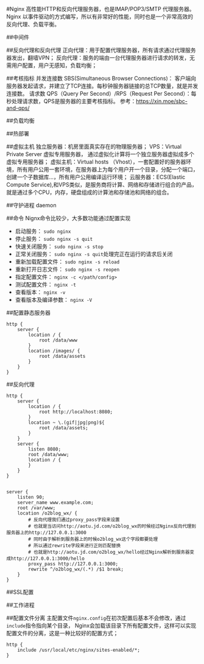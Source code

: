 #Nginx
高性能HTTP和反向代理服务器，也是IMAP/POP3/SMTP 代理服务器。
Nginx 以事件驱动的方式编写，所以有非常好的性能，同时也是一个非常高效的反向代理、负载平衡。

##中间件


##反向代理和反向代理
正向代理：用于配置代理服务器，所有请求通过代理服务器发出，翻墙VPN；
反向代理：服务的端由一台代理服务器进行请求的转发，无需用户配置，用户无感知，负载均衡；

##考核指标
并发连接数 SBS(Simultaneous Browser Connections)： 客户端向服务器发起请求，并建立了TCP连接。每秒钟服务器链接的总TCP数量，就是并发连接数。
请求数 QPS（Query Per Second）/RPS（Request Per Second）：每秒处理请求数，QPS是服务器的主要考核指标。
参考：https://xin.moe/sbc-and-qps/

##负载均衡

##热部署

##虚拟主机
独立服务器：机房里面真实存在的物理服务器；
VPS：Virtual Private Server 虚拟专用服务器， 通过虚拟化计算将一个独立服务器虚拟成多个虚拟专用服务器；
虚拟主机：Virtual  hosts （Vhost），一套配置好的服务器环境，所有用户公用一套环境，在服务器上为每个用户开一个目录，分配一个端口，创建一个子数据库...，所有用户公用编译运行环境；
云服务器：ECS(Elastic Compute Service),和VPS类似，是服务商将计算、网络和存储进行组合的产品，就是通过多个CPU，内存，硬盘组成的计算池和存储池和网络的组合。

##守护进程 daemon

##命令
Nignx命令比较少，大多数功能通过配置实现

+ 启动服务： `sudo nginx`
+ 停止服务： `sudo nginx -s quit`
+ 快速关闭服务： `sudo nginx -s stop`
+ 正常关闭服务： `sudo nginx -s quit`处理完正在运行的请求后关闭
+ 重新加载配置文件： `sudo nginx -s reload`
+ 重新打开日志文件： `sudo nginx -s reopen`
+ 指定配置文件： `nginx -c </path/config>`
+ 测试配置文件： `nginx -t`
+ 查看版本： `nginx -v`
+ 查看版本及编译参数： `nginx -V`


##配置静态服务器

    http {
        server {
            location / {
                root /data/www
            }
            location /images/ {
                root /data/assets
            }
        }
    }

##反向代理

    http {
        server {
            location / {
                root http://localhost:8080;
            }
            location ~ \.(gif|jpg|png)${
                root /data/assets;
            }
        }
        server {
            listen 8080;
            root /data/www;
            location / {
            }
        }
    }


    server {
        listen 90;
        server_name www.example.com;
        root /var/www;
        location /o2blog_wx/ {
            # 反向代理我们通过proxy_pass字段来设置
            # 也就是当访问http://aotu.jd.com/o2blog_wx的时候经过Nginx反向代理到服务器上的http://127.0.0.1:3000
            # 同时由于解析到服务器上的时候o2blog_wx这个字段都要处理
            # 所以通过rewrite字段来进行正则匹配替换
            # 也就是http://aotu.jd.com/o2blog_wx/hello经过Nginx解析到服务器变成http://127.0.0.1:3000/hello
            proxy_pass http://127.0.0.1:3000;
            rewrite ^/o2blog_wx/(.*) /$1 break;
        }
    }

##SSL配置

##工作进程

##配置文件分离
主配置文件`nginx.config`在初次配置后基本不会修改，通过`include`指令指向某个目录，
Nginx会加载该目录下所有配置文件，这样可以实现配置文件的分离，这是一种比较好的配置方式；

    http {
        include /usr/local/etc/nginx/sites-enabled/*;
    }


